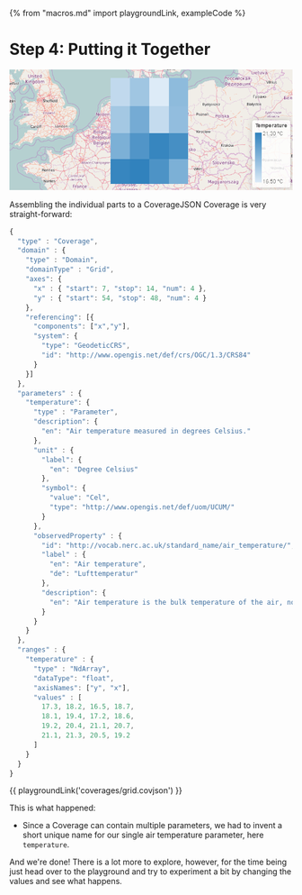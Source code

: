 {% from "macros.md" import playgroundLink, exampleCode %}

# Step 4: Putting it Together

![Visualization of finished Coverage](images/playground_temperature_coverage.png)

Assembling the individual parts to a CoverageJSON Coverage is very straight-forward:
```js
{
  "type" : "Coverage",
  "domain" : {
    "type" : "Domain",
    "domainType" : "Grid",
    "axes": {
      "x" : { "start": 7, "stop": 14, "num": 4 },
      "y" : { "start": 54, "stop": 48, "num": 4 }
    },
    "referencing": [{
      "components": ["x","y"],
      "system": {
        "type": "GeodeticCRS",
        "id": "http://www.opengis.net/def/crs/OGC/1.3/CRS84"
      }
    }]
  },
  "parameters" : {
    "temperature": {
      "type" : "Parameter",
      "description": {
        "en": "Air temperature measured in degrees Celsius."
      },
      "unit" : {
        "label": {
          "en": "Degree Celsius"
        },
        "symbol": {
          "value": "Cel",
          "type": "http://www.opengis.net/def/uom/UCUM/"
        }
      },
      "observedProperty" : {
        "id": "http://vocab.nerc.ac.uk/standard_name/air_temperature/",
        "label" : {
          "en": "Air temperature",
          "de": "Lufttemperatur"
        },
        "description": {
          "en": "Air temperature is the bulk temperature of the air, not the surface (skin) temperature."
        }
      }
    }
  },
  "ranges" : {
    "temperature" : {
      "type" : "NdArray",
      "dataType": "float",
      "axisNames": ["y", "x"],
      "values" : [
        17.3, 18.2, 16.5, 18.7,
        18.1, 19.4, 17.2, 18.6,
        19.2, 20.4, 21.1, 20.7,
        21.1, 21.3, 20.5, 19.2
      ]
    }
  }
}
```
{{ playgroundLink('coverages/grid.covjson') }}

This is what happened:

- Since a Coverage can contain multiple parameters, we had to invent a short unique name for our single air temperature parameter, here `temperature`.

And we're done! There is a lot more to explore, however, for the time being just head over to the playground and try to experiment a bit by changing the values and see what happens.
